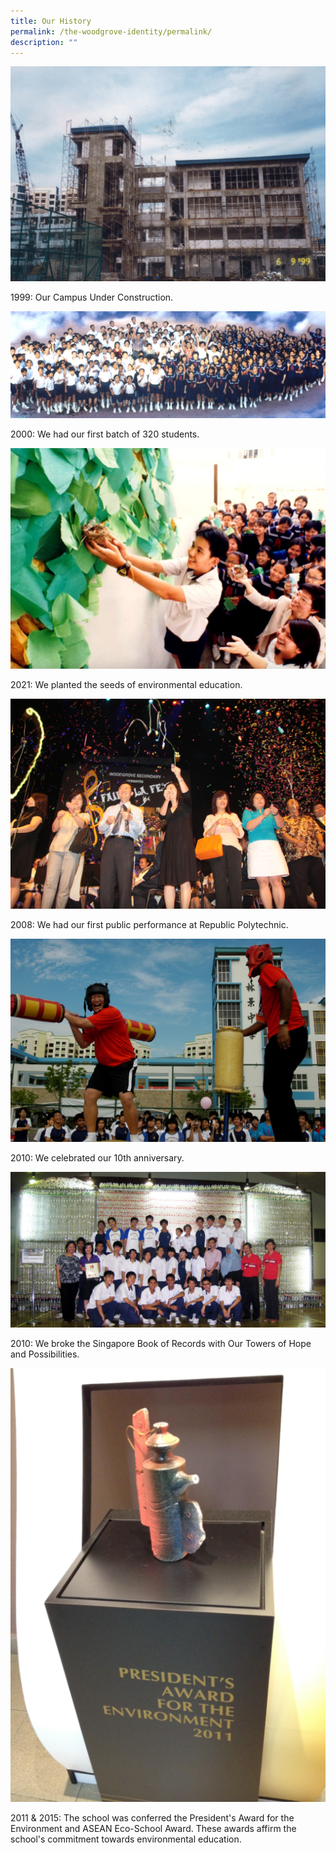 ```yaml
---
title: Our History
permalink: /the-woodgrove-identity/permalink/
description: ""
---
```

![1999: Our Campus Under Construction](/images/The%20Woodgrove%20Spirit/School%20Under%20Construction.png)

1999: Our Campus Under Construction.

![2000: The School's First Batch of 320 Students.](/images/The%20Woodgrove%20Spirit/Pioneer%20batch%20of%20students.png)

2000: We had our first batch of 320 students.

![](/images/The%20Woodgrove%20Spirit/(2001)%20Pionner%20Initiative%20to%20Include%20Green%20Education%20in%20Curriculum.png)

2021: We planted the seeds of environmental education.

![](/images/The%20Woodgrove%20Spirit/(2008)%20Our%20First%20Public%20Performance.png)

2008: We had our first public performance at Republic Polytechnic. 

![](/images/The%20Woodgrove%20Spirit/(2010)%20Our%2010th%20Anniversary%20Carnival.png)

2010: We celebrated our 10th anniversary.

![](/images/The%20Woodgrove%20Spirit/(2010)%20Breaking%20the%20Singapore%20Book%20of%20Records%20Most%20Recycled%20Bottles%20Used%20for%20a%20Sculpture.png)

2010: We broke the Singapore Book of Records with Our Towers of Hope and Possibilities.

![](/images/The%20Woodgrove%20Spirit/(2011)%20President's%20Award%20for%20the%20Environment.png)

2011 & 2015: The school was conferred the President's Award for the Environment and ASEAN Eco-School Award. These awards  affirm the school's commitment towards environmental education.



